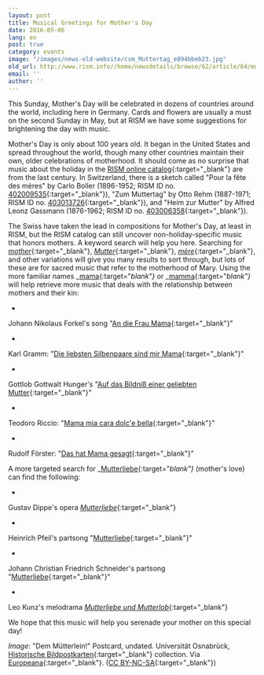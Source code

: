 ```yaml
---
layout: post
title: Musical Greetings for Mother's Day
date: 2016-05-06
lang: en
post: true
category: events
image: "/images/news-old-website/csm_Muttertag_e894bbeb23.jpg"
old_url: http://www.rism.info//home/newsdetails/browse/62/article/64/musical-greetings-for-mothers-day.html
email: ''
author: ''
---
```



This Sunday, Mother's Day will be celebrated in dozens of countries around the world, including here in Germany. Cards and flowers are usually a must on the second Sunday in May, but at RISM we have some suggestions for brightening the day with music.

Mother's Day is only about 100 years old. It began in the United States and spread throughout the world, though many other countries maintain their own, older celebrations of motherhood. It should come as no surprise that music about the holiday in the [RISM online catalog](https://opac.rism.info/metaopac/start.do?View=rism){:target="_blank"} are from the last century. In Switzerland, there is a sketch called "Pour la fête des mères" by Carlo Boller (1896-1952; RISM ID no. [402009535](https://opac.rism.info/search?id=402009535){:target="_blank"}), "Zum Muttertag" by Otto Rehm (1887-1971; RISM ID no. [403013726](https://opac.rism.info/search?id=403013726){:target="_blank"}), and "Heim zur Mutter" by Alfred Leonz Gassmann (1876-1962; RISM ID no. [403006358](https://opac.rism.info/search?id=403006358){:target="_blank"}).

The Swiss have taken the lead in compositions for Mother's Day, at least in RISM, but the RISM catalog can still uncover non-holiday-specific music that honors mothers. A keyword search will help you here. Searching for [_mother_](https://opac.rism.info/search?View=rism&q=mother){:target="_blank"}, [_Mutter_](https://opac.rism.info/search?View=rism&q=mutter){:target="_blank"}, [_mère_](https://opac.rism.info/search?View=rism&q=m%C3%A8re){:target="_blank"}, and other variations will give you many results to sort through, but lots of these are for sacred music that refer to the motherhood of Mary. Using the more familiar names _[mama](https://opac.rism.info/search?View=rism&q=mama){:target="_blank"}_ or _[mamma](https://opac.rism.info/search?View=rism&q=mamma){:target="_blank"}_ will help retrieve more music that deals with the relationship between mothers and their kin:

-

Johann Nikolaus Forkel's song "[An die Frau Mama](https://opac.rism.info/search?id=464140333){:target="_blank"}"


-

Karl Gramm: "[Die liebsten Silbenpaare sind mir Mama](https://opac.rism.info/search?id=450021266){:target="_blank"}"


-

Gottlob Gottwalt Hunger's "[Auf das Bildniß einer geliebten Mutter](https://opac.rism.info/search?id=220033265){:target="_blank"}"


-

Teodoro Riccio: "[Mama mia cara dolc'e bella](https://opac.rism.info/search?id=455017785){:target="_blank"}"


-

Rudolf Förster: "[Das hat Mama gesagt](https://opac.rism.info/search?id=451026583){:target="_blank"}"



A more targeted search for _[Mutterliebe](https://opac.rism.info/search?View=rism&q=mutterliebe){:target="_blank"}_ (mother's love) can find the following:

-

Gustav Dippe's opera [_Mutterliebe_](https://opac.rism.info/search?View=rism&q=mutterliebe+gustav+dippe){:target="_blank"}


-

Heinrich Pfeil's partsong "[Mutterliebe](https://opac.rism.info/search?View=rism&q=mutterliebe&author=heinrich+pfeil){:target="_blank"}"


-

Johann Christian Friedrich Schneider's partsong "[Mutterliebe](https://opac.rism.info/search?View=rism&q=mutterliebe&author=Johann+Christian+Friedrich+Schneider){:target="_blank"}"


-

Leo Kunz's melodrama [_Mutterliebe und Mutterlob_](https://opac.rism.info/search?id=401000325){:target="_blank"}



We hope that this music will help you serenade your mother on this special day!

_Image_: "Dem Mütterlein!" Postcard, undated. Universität Osnabrück, [Historische Bildpostkarten](http://www.bildpostkarten.uni-osnabrueck.de/displayimage.php?pos=-5485){:target="_blank"} collection. Via [Europeana](http://europeana.eu/portal/record/2048043/ProvidedCHO_Universit_t_Osnabr_ck___Historische_Bildpostkarten_5485.html){:target="_blank"}. ([CC BY-NC-SA](http://creativecommons.org/licenses/by-nc-sa/3.0/){:target="_blank"})





<script type="text/javascript">var switchTo5x=true;</script><script type="text/javascript" src="http://w.sharethis.com/button/buttons.js"></script><script type="text/javascript">stLight.options({publisher: "9b601438-1ce1-49d8-bfd7-9cff5df54c17", doNotHash: false, doNotCopy: false, hashAddressBar: false});</script>